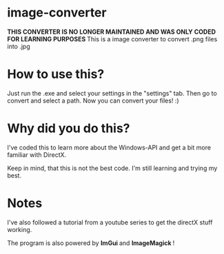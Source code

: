 # image-converter
<b> THIS CONVERTER IS NO LONGER MAINTAINED AND WAS ONLY CODED FOR LEARNING PURPOSES </b>
This is a image converter to convert .png files into .jpg

<h1> How to use this? </h1>
<p> Just run the .exe and select your settings in the "settings" tab. Then go to convert and select a path. Now you can convert your files! :)</p>

<h1> Why did you do this? </h1>
<p> I've coded this to learn more about the Windows-API and get a bit more familiar with DirectX.</p>
<p> Keep in mind, that this is not the best code. I'm still learning and trying my best.</p>

<h1>Notes </h1>
<p> I've also followed a tutorial from a youtube series to get the directX stuff working.</p>
<p> The program is also powered by <b> ImGui </b> and <b> ImageMagick </b> ! </p>
